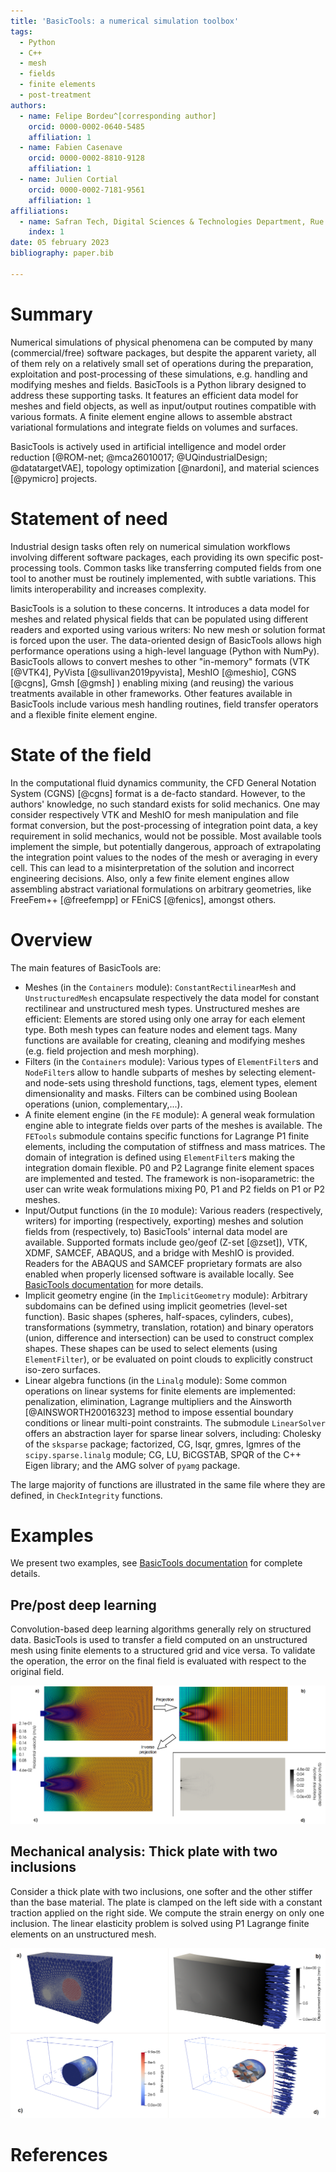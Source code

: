 ```yaml
---
title: 'BasicTools: a numerical simulation toolbox'
tags:
  - Python
  - C++
  - mesh
  - fields
  - finite elements
  - post-treatment
authors:
  - name: Felipe Bordeu^[corresponding author]
    orcid: 0000-0002-0640-5485
    affiliation: 1
  - name: Fabien Casenave
    orcid: 0000-0002-8810-9128
    affiliation: 1
  - name: Julien Cortial
    orcid: 0000-0002-7181-9561
    affiliation: 1
affiliations:
  - name: Safran Tech, Digital Sciences & Technologies Department, Rue des Jeunes Bois, Châteaufort, 78114 Magny-Les-Hameaux, France
    index: 1
date: 05 february 2023
bibliography: paper.bib

---
```


# Summary

Numerical simulations of physical phenomena can be computed by many (commercial/free) software packages, but despite the apparent variety, all of them rely on a relatively small set of operations during the preparation, exploitation and post-processing of these simulations, e.g. handling and modifying meshes and fields. BasicTools is a Python library designed to address these supporting tasks. It features an efficient data model for meshes and field objects, as well as input/output routines compatible with various formats. A finite element engine allows to assemble abstract variational formulations and integrate fields on volumes and surfaces.

BasicTools is actively used in artificial intelligence and model order reduction [@ROM-net; @mca26010017; @UQindustrialDesign; @datatargetVAE], topology optimization [@nardoni], and material sciences [@pymicro] projects.

# Statement of need

Industrial design tasks often rely on numerical simulation workflows involving different software packages, each providing its own specific post-processing tools. Common tasks like transferring computed fields from one tool to another must be routinely implemented, with subtle variations. This limits interoperability and increases complexity.

BasicTools is a solution to these concerns. It introduces a data model for meshes and related physical fields that can be populated using different readers and exported using various writers: No new mesh or solution format is forced upon the user. The data-oriented design of BasicTools allows high performance operations using a high-level language (Python with NumPy). BasicTools allows to convert meshes to other "in-memory" formats (VTK [@VTK4], PyVista [@sullivan2019pyvista], MeshIO [@meshio], CGNS [@cgns], Gmsh [@gmsh] ) enabling mixing (and reusing) the various treatments available in other frameworks.
Other features available in BasicTools include various mesh handling routines, field transfer operators and a flexible finite element engine.

# State of the field

In the computational fluid dynamics community, the CFD General Notation System (CGNS) [@cgns] format is a de-facto standard. However, to the authors' knowledge, no such standard exists for solid mechanics.
One may consider respectively VTK and MeshIO for mesh manipulation and file format conversion, but the post-processing of integration point data, a key requirement in solid mechanics, would not be possible. Most available tools implement the simple, but potentially dangerous, approach of extrapolating the integration point values to the nodes of the mesh or averaging in every cell. This can lead to a misinterpretation of the solution and incorrect engineering decisions.
Also, only a few finite element engines allow assembling abstract variational formulations on arbitrary geometries, like FreeFem++ [@freefempp] or FEniCS [@fenics], amongst others.

# Overview

The main features of BasicTools are:

- Meshes (in the `Containers` module):
  `ConstantRectilinearMesh` and `UnstructuredMesh` encapsulate respectively the data model for constant rectilinear and unstructured mesh types. Unstructured meshes are efficient: Elements are stored using only one array for each element type. Both mesh types can feature nodes and element tags. Many functions are available for creating, cleaning and modifying meshes (e.g. field projection and mesh morphing).
- Filters (in the `Containers` module):
  Various types of `ElementFilter`s and `NodeFilter`s allow to handle subparts of meshes by selecting element- and node-sets using threshold functions, tags, element types, element dimensionality and masks. Filters can be combined using Boolean operations (union, complementary,...).
- A finite element engine (in the `FE` module):
  A general weak formulation engine able to integrate fields over parts of the meshes is available. The `FETools` submodule contains specific functions for Lagrange P1 finite elements, including the computation of stiffness and mass matrices. The domain of integration is defined using `ElementFilter`s making the integration domain flexible. P0 and P2 Lagrange finite element spaces are implemented and tested. The framework is non-isoparametric: the user can write weak formulations mixing P0, P1 and P2 fields on P1 or P2 meshes.
- Input/Output functions (in the `IO` module):
  Various readers (respectively, writers) for importing (respectively, exporting) meshes and solution fields from (respectively, to) BasicTools' internal data model are available. Supported formats include geo/geof (Z-set [@zset]), VTK, XDMF, SAMCEF, ABAQUS, and a bridge with MeshIO is provided. Readers for the ABAQUS and SAMCEF proprietary formats are also enabled when properly licensed software is available locally. See [BasicTools documentation](https://basictools.readthedocs.io/en/latest/_source/BasicTools.IO.html#submodules) for more details.
- Implicit geometry engine (in the `ImplicitGeometry` module):
  Arbitrary subdomains can be defined using implicit geometries (level-set function). Basic shapes (spheres, half-spaces, cylinders, cubes), transformations (symmetry, translation, rotation) and binary operators (union, difference and intersection) can be used to construct complex shapes. These shapes can be used to select elements (using `ElementFilter`), or be evaluated on point clouds to explicitly construct iso-zero surfaces.
- Linear algebra functions (in the `Linalg` module):
  Some common operations on linear systems for finite elements are implemented: penalization, elimination, Lagrange multipliers and the Ainsworth [@AINSWORTH20016323] method to impose essential boundary conditions or linear multi-point constraints. The submodule `LinearSolver` offers an abstraction layer for sparse linear solvers, including: Cholesky of the `sksparse` package; factorized, CG, lsqr, gmres, lgmres of the `scipy.sparse.linalg` module; CG, LU, BiCGSTAB, SPQR of the C++ Eigen library; and the AMG solver of `pyamg` package.

The large majority of functions are illustrated in the same file where they are defined, in `CheckIntegrity` functions.

# Examples

We present two examples, see [BasicTools documentation](https://basictools.readthedocs.io/en/latest/Examples.html) for complete details.

## Pre/post deep learning

Convolution-based deep learning algorithms generally rely on structured data. BasicTools is used to transfer a field computed on an unstructured mesh using finite elements to a structured grid and vice versa. To validate the operation, the error on the final field is evaluated with respect to the original field.

![Deep learning workflow coupled to finite element simulator a) Initial field on unstructured mesh, b) transferred field into regular grid (projection step), c) inverse projection into original unstructured mesh, d) projection error on unstructured mesh.\label{fig:DeepLearningPrepost}](DeepLearningPrepost.png)

## Mechanical analysis: Thick plate with two inclusions

Consider a thick plate with two inclusions, one softer and the other stiffer than the base material. The plate is clamped on the left side with a constant traction applied on the right side. We compute the strain energy on only one inclusion. The linear elasticity problem is solved using P1 Lagrange finite elements on an unstructured mesh.

![Analysis of a mechanical thick plate with two inclusions a) illustration of the mesh with highlighting of the two inclusions, b) magnitude of the displacement solution on the deformed mesh (with applied traction illustrated), c) strain energy in the large inclusion, d) cutaway view of the strain energy in the large inclusion (with applied traction illustrated).\label{fig:TwoInclusions}](TwoInclusions_img1.png)

# References
